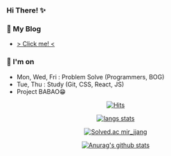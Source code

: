 ### Hi There! ✨

<!--
**LeeMir/LeeMir** is a ✨ _special_ ✨ repository because its `README.md` (this file) appears on your GitHub profile.

Here are some ideas to get you started:

- 🔭 I’m currently working on ...

- 🌱 I’m currently learning ...

- 👯 I’m looking to collaborate on ...

- 🤔 I’m looking for help with ...

- 💬 Ask me about ...

- 📫 How to reach me: ...

- 😄 Pronouns: ...

- ⚡ Fun fact: ...

  -->


### 🌱 My Blog
* [ > Click me! <](https://leemir.github.io)

### 🔭 I'm on
* Mon, Wed, Fri : Problem Solve (Programmers, BOG)
* Tue, Thu : Study (Git, CSS, React, JS)
* Project BABAO😁

<div align="center">
  
[![Hits](https://hits.seeyoufarm.com/api/count/incr/badge.svg?url=https%3A%2F%2Fgithub.com%2FLeeMir&count_bg=%233BC4DD&title_bg=%23828282&icon=&icon_color=%23E7E7E7&title=HITS%21&edge_flat=false)](https://hits.seeyoufarm.com)

[![langs stats](https://github-readme-stats.vercel.app/api/top-langs/?username=LeeMir&langs_count=8&hide=ruby,html)](https://github-readme-stats.vercel.app/api/top-langs/?username=LeeMir&langs_count=8)

[![Solved.ac mir_jjang](http://mazassumnida.wtf/api/v2/generate_badge?boj=mir_jjang&cache=c)](https://solved.ac/mir_jjang)

[![Anurag's github stats](https://github-readme-stats.vercel.app/api?username=LeeMir&show_icons=true)](https://github.com/anuraghazra/github-readme-stats)



</div>
